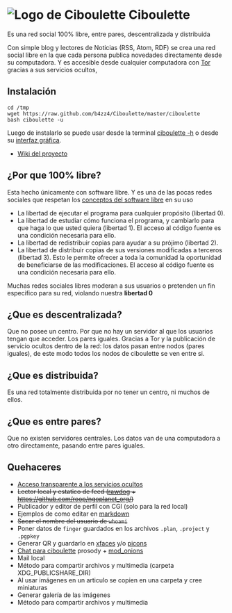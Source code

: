 # ![Logo de Ciboulette](ciboulette.png) Ciboulette

Es una red social 100% libre, entre pares, descentralizada y distribuida

 
Con simple blog y lectores de Noticias (RSS, Atom, RDF) se crea una red 
social libre en la que cada persona publica novedades directamente desde 
su computadora. Y es accesible desde cualquier computadora con 
[Tor](https://www.torproject.org/) gracias a sus servicios ocultos,

## Instalación

~~~
cd /tmp
wget https://raw.github.com/b4zz4/Ciboulette/master/ciboulette
bash ciboulette -u
~~~

Luego de instalarlo se puede usar desde la terminal [ciboulette -h](ayuda.md) o desde su [interfaz gráfica](captura.png).

* [Wiki del proyecto](http://wiki.hackcoop.com.ar/Ciboulette)

## ¿Por que 100% libre?

Esta hecho únicamente con software libre. Y es una de las pocas redes sociales que respetan los [conceptos del software libre](https://www.gnu.org/philosophy/free-sw.html) en su uso

* La libertad de ejecutar el programa para cualquier propósito (libertad 0).
* La libertad de estudiar cómo funciona el programa, y cambiarlo para que haga lo que usted quiera (libertad 1). El acceso al código fuente es una condición necesaria para ello.
* La libertad de redistribuir copias para ayudar a su prójimo (libertad 2).
* La libertad de distribuir copias de sus versiones modificadas a terceros (libertad 3). Esto le permite ofrecer a toda la comunidad la oportunidad de beneficiarse de las modificaciones. El acceso al código fuente es una condición necesaria para ello.

Muchas redes sociales libres moderan a sus usuarios o pretenden un fin especifico para su red, violando nuestra **libertad 0**

## ¿Que es descentralizada?

Que no posee un centro. 
Por que no hay un servidor al que los usuarios tengan que acceder. Los pares iguales.
Gracias a Tor y la publicación de servicio ocultos dentro de la red: los datos pasan entre nodos (pares iguales), de este modo todos los nodos de ciboulette se ven entre si.

## ¿Que es distribuida?

Es una red totalmente distribuida por no tener un centro, ni muchos de ellos.

## ¿Que es entre pares?

Que no existen servidores centrales. Los datos van de una computadora a otro directamente, pasando entre pares iguales.


## Quehaceres

* [Acceso transparente a los servicios ocultos](https://grepular.com/Transparent_Access_to_Tor_Hidden_Services)
* ~~Lector local y estatico de feed ([rawdog](http://offog.org/code/rawdog/) + https://github.com/roop/ngoplanet_org/)~~
 * Publicador y editor de perfil con CGI (solo para la red local)
 * Ejemplos de como editar en [markdown](https://es.wikipedia.org/wiki/Markdown)
* ~~Sacar el nombre del usuario de `whoami`~~
 * Poner datos de `finger` guardados en los archivos `.plan`, `.project` y `.pgpkey`
 * Generar QR y guardarlo en [xfaces](https://en.wikipedia.org/wiki/X-Face) y/o [picons](http://www.cs.indiana.edu/picons/ftp/index.html) 
* [Chat para ciboulette](chat.png) prosody + [mod_onions](https://blog.thijsalkema.de/blog/2013/06/11/xmpp-federation-over-tor-hidden-services/)
* Mail local
* Método para compartir archivos y multimedia (carpeta XDG_PUBLICSHARE_DIR)
 * Al usar imágenes en un articulo se copien en una carpeta y cree miniaturas
  * Generar galería de las imágenes
* Método para compartir archivos y multimedia
